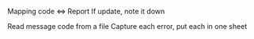 Mapping code <=> Report
If update, note it down

Read message code from a file
Capture each error, put each in one sheet